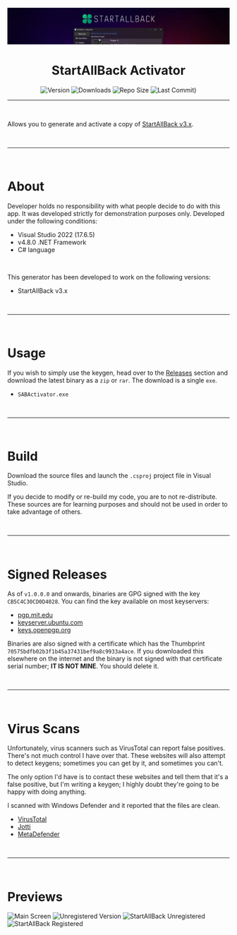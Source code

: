 <p align="center"><img src="Docs/images/banner.png" width="860"></p>
<h1 align="center"><b>StartAllBack Activator</b></h1>

<div align="center">

![Version](https://img.shields.io/github/v/tag/Aetherinox/startallback-activator?logo=GitHub&label=version&color=ba5225) ![Downloads](https://img.shields.io/github/downloads/Aetherinox/startallback-activator/total) ![Repo Size](https://img.shields.io/github/repo-size/Aetherinox/startallback-activator?label=size&color=59702a) ![Last Commit)](https://img.shields.io/github/last-commit/Aetherinox/startallback-activator?color=b43bcc)

</div>

---

<br />

Allows you to generate and activate a copy of [StartAllBack v3.x](https://startallback.com/).

<br />

---

<br />

# About

Developer holds no responsibility with what people decide to do with this app. It was developed strictly for demonstration purposes only.
Developed under the following conditions:

- Visual Studio 2022 (17.6.5)
- v4.8.0 .NET Framework
- C# language

<br />

This generator has been developed to work on the following versions:
- StartAllBack v3.x

<br />

---

<br />

# Usage

If you wish to simply use the keygen, head over to the [Releases](https://github.com/Aetherinox/startallback-activator/releases) section and download the latest binary as a `zip` or `rar`. The download is a single `exe`.

- `SABActivator.exe`

<br />

---

<br />

# Build

Download the source files and launch the `.csproj` project file in Visual Studio.

If you decide to modify or re-build my code, you are to not re-distribute. These sources are for learning purposes and should not be used in order to take advantage of others.

<br />

---

<br />

# Signed Releases

As of `v1.0.0.0` and onwards, binaries are GPG signed with the key `CB5C4C30CD0D4028`. You can find the key available on most keyservers:

- [pgp.mit.edu](https://pgp.mit.edu/)
- [keyserver.ubuntu.com](keyserver.ubuntu.com)
- [keys.openpgp.org](https://keys.openpgp.org)

Binaries are also signed with a certificate which has the Thumbprint `70575bdfb02b3f1b45a37431bef9a8c9933a4ace`. If you downloaded this elsewhere on the internet and the binary is not signed with that certificate serial number; **IT IS NOT MINE**. You should delete it.

<br />

---

<br />

# Virus Scans

Unfortunately, virus scanners such as VirusTotal can report false positives. There's not much control I have over that. These websites will also attempt to detect keygens; sometimes you can get by it, and sometimes you can't.

The only option I'd have is to contact these websites and tell them that it's a false positive, but I'm writing a keygen; I highly doubt they're going to be happy with doing anything.

I scanned with Windows Defender and it reported that the files are clean.

- [VirusTotal](https://www.virustotal.com/gui/file/45b6147b0f15ab0da200b560c90f522fd5ebc4df536b3789c86c973cde272823)
- [Jotti](https://virusscan.jotti.org/en-US/filescanjob/34oiw5q3lk)
- [MetaDefender](https://metadefender.opswat.com/results/file/bzIzMTIzMUppOTRRNGdvcnZTVGxBREkxeldB_mdaas/regular/overview)

<br />

---

<br />

# Previews

![Main Screen](https://i.imgur.com/ft40md5.png)
![Unregistered Version](https://i.imgur.com/n0Qt91R.png)
![StartAllBack Unregistered](https://i.imgur.com/KaH25vP.png)
![StartAllBack Registered](https://i.imgur.com/itppsKr.png)